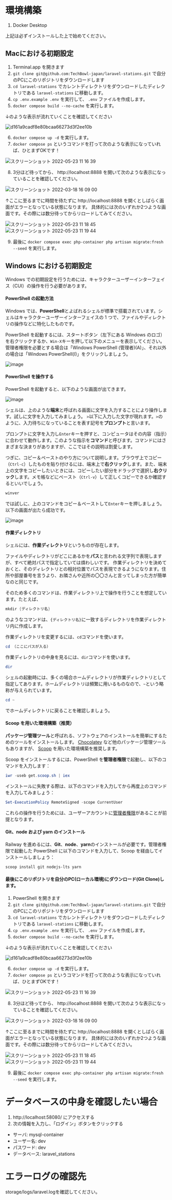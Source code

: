 # 環境構築

1. Docker Desktop

上記は必ずインストールした上で始めてください。

## Macにおける初期設定

1. Terminal.app を開きます
2. `git clone git@github.com:TechBowl-japan/laravel-stations.git` で自分のPCにこのリポジトリをダウンロードします
3. `cd laravel-stations` でカレントディレクトリをダウンロードしたディレクトリである `laravel-stations` に移動します。
4. `cp .env.example .env` を実行して、 `.env` ファイルを作成します。
5. `docker compose build --no-cache` を実行します。

↓のような表示が流れていくことを確認してください

![d161a9cadf8e80bcaa66273d3f2ee10b](https://user-images.githubusercontent.com/16362021/149891105-ef42351e-006b-4985-95dc-a8c210ef19ea.gif)

6. `docker compose up -d` を実行します。
7. `docker compose ps` というコマンドを打って次のような表示になっていれば、ひとまずOKです！

![スクリーンショット 2022-05-23 11 16 39](https://user-images.githubusercontent.com/16362021/169730921-fc40f8af-b8df-4074-adad-cba13b4a2d48.png)

8. 3分ほど待ってから、 http://localhost:8888 を開いて次のような表示になっていることを確認してください。

![スクリーンショット 2022-03-18 16 09 00](https://user-images.githubusercontent.com/16362021/158953853-a4105a2c-b042-46af-83cf-e1737cd51912.png)

↑ここに至るまでに時間を待たずに http://localhost:8888 を開くとしばらく画面がエラーとなっている状態になります。
具体的には次のいずれか2つような画面です。その際には数分待ってからリロードしてみてください。

![スクリーンショット 2022-05-23 11 18 45](https://user-images.githubusercontent.com/16362021/169731216-395ab51b-85b1-4746-a825-63ae81c2a582.png)
![スクリーンショット 2022-05-23 11 19 44](https://user-images.githubusercontent.com/16362021/169731217-e27394e9-7f4a-46a2-b314-86c225194894.png)


9. 最後に `docker compose exec php-container php artisan migrate:fresh --seed` を実行します。

## Windows における初期設定

Windows での初期設定を行うためには、キャラクターユーザーインターフェイス（CUI）の操作を行う必要があります。

#### PowerShell の起動方法

Windows では、**PowerShell**とよばれるシェルが標準で搭載されています。シェルはキャラクターユーザーインターフェイスの 1 つで、ファイルやディレクトリの操作などに特化したものです。

PowerShell を起動するには、スタートボタン（左下にある Windows のロゴ）を右クリックするか、`Win-X`キーを押して以下のメニューを表示してください。
管理者権限を必要とする場合は「Windows PowerShell (管理者)(A)」、それ以外の場合は「Windows PowerShell(I)」をクリックしましょう。

![image](https://user-images.githubusercontent.com/298748/115985113-42199a00-a5e5-11eb-9f7c-85c19f73666b.png)

#### PowerShell を操作する

PowerShell を起動すると、以下のような画面が出てきます。

![image](https://user-images.githubusercontent.com/298748/115985231-d2f07580-a5e5-11eb-9dd8-5e9751df590b.png)

シェルは、上のような**端末**と呼ばれる画面に文字を入力することにより操作します。試しに文字を入力してみましょう。
`>`以下に入力した文字が現れます。`>`のように、入力待ちになっていることを表す記号を**プロンプト**と言います。

プロンプトに文字を入力し`Enter`キーを押すと、コンピュータはその内容（指示）に合わせて動作します。このような指示を**コマンド**と呼びます。コマンドにはさまざまな決まりがありますが、ここではその説明は割愛します。

つぎに、コピー＆ペーストのやり方について説明します。ブラウザ上でコピー（`Ctrl-c`）したものを貼り付けるには、端末上で**右クリック**します。また、端末上の文字をコピーしたいときには、コピーしたい部分をドラッグで選択し**右クリック**します。メモ帳などにペースト（`Ctrl-v`）して正しくコピーできるか確認するといいでしょう。

```powershell
winver
```

では試しに、上のコマンドをコピー＆ペーストして`Enter`キーを押しましょう。以下の画面が出たら成功です。

![image](https://user-images.githubusercontent.com/298748/115985269-0206e700-a5e6-11eb-9394-9a50ed6e9d49.png)

#### 作業ディレクトリ

シェルには、**作業ディレクトリ**というものが存在します。

ファイルやディレクトリがどこにあるかを**パス**と言われる文字列で表現しますが、すべて絶対パスで指定していては煩わしいです。
作業ディレクトリを決めておくと、そのディレクトリとの相対位置でパスを表現できるようになります。住所や部屋番号を言うより、お隣さんや近所の〇〇さんと言ってしまった方が簡単なのと同じです。

そのため多くのコマンドは、作業ディレクトリ上で操作を行うことを想定しています。たとえば、

```powershell
mkdir {ディレクトリ名}
```

のようなコマンドは、`{ディレクトリ名}`に一致するディレクトリを作業ディレクトリ内に作成します。

作業ディレクトリを変更するには、`cd`コマンドを使います。

```powershell
cd （ここにパスが入る）
```

作業ディレクトリの中身を見るには、`dir`コマンドを使います。

```powershell
dir
```

シェルの起動時には、多くの場合ホームディレクトリが作業ディレクトリとして指定してあります。ホームディレクトリは頻繁に用いるものなので、`~`という略称が与えられています。

```powershell
cd ~
```

でホームディレクトリに戻ることを確認しましょう。

#### Scoop を用いた環境構築（推奨）

**パッケージ管理ツール**と呼ばれる、ソフトウェアのインストールを簡単にするためのツールをインストールします。
[Chocolatey](https://chocolatey.org/) など他のパッケージ管理ツールもありますが、
[Scoop](https://scoop.sh/) を用いた環境構築を推奨します。

Scoop をインストールするには、PowerShell を**管理者権限**で起動し、以下のコマンドを入力します：

```powershell
iwr -useb get.scoop.sh | iex
```

インストールに失敗する際は、以下のコマンドを入力してから再度上のコマンドを入力してみましょう：

```powershell
Set-ExecutionPolicy RemoteSigned -scope CurrentUser
```

これらの操作を行うためには、ユーザーアカウントに[管理者権限](https://support.microsoft.com/ja-jp/windows/63267a09-9926-991a-1c77-d203160c8563)があることが前提となります。

#### Git、node および yarn のインストール

Railway を進めるには、**Git**、**node**、**yarn**のインストールが必要です。管理者権限で起動した PowerShell に以下のコマンドを入力して、Scoop を経由してインストールしましょう：

```powershell
scoop install git nodejs-lts yarn
```

#### 最後にこのリポジトリを自分のPC(ローカル環境)にダウンロード(Git Clone)します。

1. PowerShell を開きます
2. `git clone git@github.com:TechBowl-japan/laravel-stations.git` で自分のPCにこのリポジトリをダウンロードします
3. `cd laravel-stations` でカレントディレクトリをダウンロードしたディレクトリである `laravel-stations` に移動します。
4. `cp .env.example .env` を実行して、 `.env` ファイルを作成します。
5. `docker compose build --no-cache` を実行します。

↓のような表示が流れていくことを確認してください

![d161a9cadf8e80bcaa66273d3f2ee10b](https://user-images.githubusercontent.com/16362021/149891105-ef42351e-006b-4985-95dc-a8c210ef19ea.gif)

6. `docker compose up -d` を実行します。
7. `docker compose ps` というコマンドを打って次のような表示になっていれば、ひとまずOKです！

![スクリーンショット 2022-05-23 11 16 39](https://user-images.githubusercontent.com/16362021/169730921-fc40f8af-b8df-4074-adad-cba13b4a2d48.png)

8. 3分ほど待ってから、 http://localhost:8888 を開いて次のような表示になっていることを確認してください。

![スクリーンショット 2022-03-18 16 09 00](https://user-images.githubusercontent.com/16362021/158953853-a4105a2c-b042-46af-83cf-e1737cd51912.png)

↑ここに至るまでに時間を待たずに http://localhost:8888 を開くとしばらく画面がエラーとなっている状態になります。
具体的には次のいずれか2つような画面です。その際には数分待ってからリロードしてみてください。

![スクリーンショット 2022-05-23 11 18 45](https://user-images.githubusercontent.com/16362021/169731216-395ab51b-85b1-4746-a825-63ae81c2a582.png)
![スクリーンショット 2022-05-23 11 19 44](https://user-images.githubusercontent.com/16362021/169731217-e27394e9-7f4a-46a2-b314-86c225194894.png)


9. 最後に `docker compose exec php-container php artisan migrate:fresh --seed` を実行します。



# データベースの中身を確認したい場合

1. http://localhost:58080/ にアクセスする
2. 次の情報を入力し、「ログイン」ボタンをクリックする

 - サーバ: mysql-container
 - ユーザー名: dev
 - パスワード: dev
 - データベース: laravel_stations

# エラーログの確認先

storage/logs/laravel.logを確認してください。
